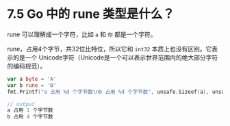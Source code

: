 #  7.5 Go 中的 rune 类型是什么？

rune 可以理解成一个字符，比如 `a` 和 `你` 都是一个字符。

rune，占用4个字节，共32位比特位，所以它和 `int32` 本质上也没有区别。它表示的是一个 Unicode字符（Unicode是一个可以表示世界范围内的绝大部分字符的编码规范）。

```go
var a byte = 'A'
var b rune = 'B'
fmt.Printf("a 占用 %d 个字节数\nb 占用 %d 个字节数", unsafe.Sizeof(a), unsafe.Sizeof(b))

// output
a 占用 1 个字节数
b 占用 4 个字节数
```

